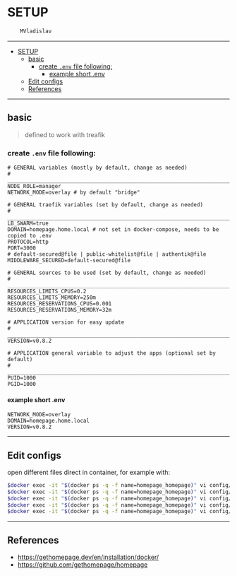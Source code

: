 # SETUP

```sh
    MVladislav
```

---

- [SETUP](#setup)
  - [basic](#basic)
    - [create `.env` file following:](#create-env-file-following)
      - [example short .env](#example-short-env)
  - [Edit configs](#edit-configs)
  - [References](#references)

---

## basic

> defined to work with treafik

### create `.env` file following:

```env
# GENERAL variables (mostly by default, change as needed)
# ______________________________________________________________________________
NODE_ROLE=manager
NETWORK_MODE=overlay # by default "bridge"

# GENERAL traefik variables (set by default, change as needed)
# ______________________________________________________________________________
LB_SWARM=true
DOMAIN=homepage.home.local # not set in docker-compose, needs to be copied to .env
PROTOCOL=http
PORT=3000
# default-secured@file | public-whitelist@file | authentik@file
MIDDLEWARE_SECURED=default-secured@file

# GENERAL sources to be used (set by default, change as needed)
# ______________________________________________________________________________
RESOURCES_LIMITS_CPUS=0.2
RESOURCES_LIMITS_MEMORY=250m
RESOURCES_RESERVATIONS_CPUS=0.001
RESOURCES_RESERVATIONS_MEMORY=32m

# APPLICATION version for easy update
# ______________________________________________________________________________
VERSION=v0.8.2

# APPLICATION general variable to adjust the apps (optional set by default)
# ______________________________________________________________________________
PUID=1000
PGID=1000
```

#### example short .env

```env
NETWORK_MODE=overlay
DOMAIN=homepage.home.local
VERSION=v0.8.2
```

---

## Edit configs

open different files direct in container, for example with:

```sh
$docker exec -it "$(docker ps -q -f name=homepage_homepage)" vi config/bookmarks.yaml
$docker exec -it "$(docker ps -q -f name=homepage_homepage)" vi config/services.yaml
$docker exec -it "$(docker ps -q -f name=homepage_homepage)" vi config/docker.yaml
$docker exec -it "$(docker ps -q -f name=homepage_homepage)" vi config/settings.yaml
$docker exec -it "$(docker ps -q -f name=homepage_homepage)" vi config/widgets.yaml
```

---

## References

- <https://gethomepage.dev/en/installation/docker/>
- <https://github.com/gethomepage/homepage>

